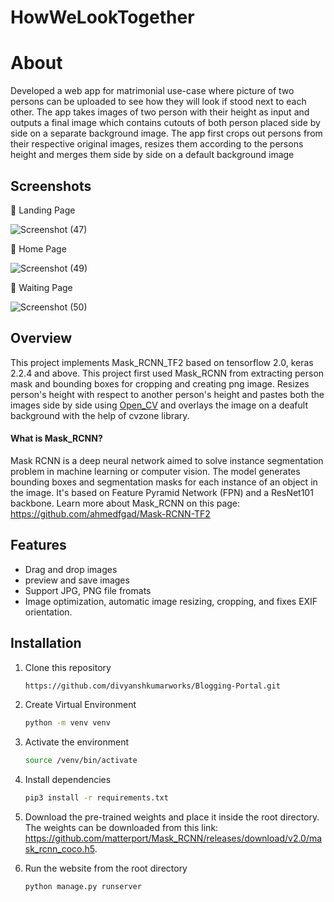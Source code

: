 # HowWeLookTogether
# About

Developed a web app for matrimonial use-case where picture of two persons can be uploaded to see how they will look if stood next to each other. The app takes images of two person with their height as input and outputs
a final image which contains cutouts of both person placed side by side on a separate background image. The app first crops out persons from their respective original images,
resizes them according to the persons height and merges them side by side on a default background image

## Screenshots

📌 Landing Page

![Screenshot (47)](https://github.com/divyanshkumarworks/heavy-reminder/assets/134360630/e96a2de7-0a11-4d3c-8661-743731475464)

📌 Home Page

![Screenshot (49)](https://github.com/divyanshkumarworks/heavy-reminder/assets/134360630/2dfbba11-c114-4f19-af57-c03388c50040)

📌 Waiting Page

![Screenshot (50)](https://github.com/divyanshkumarworks/heavy-reminder/assets/134360630/0bf2ea8f-c6fe-4d39-84bb-13fd984fc7f8)

## Overview

This project implements Mask_RCNN_TF2 based on tensorflow 2.0, keras 2.2.4 and above. This project first used Mask_RCNN from extracting person mask and bounding boxes for cropping and creating png image. Resizes person's height with respect to another person's height and pastes both the images side by side using [Open_CV](https://www.geeksforgeeks.org/opencv-overview/) and overlays the image on a deafult background with the help of cvzone library. 

#### What is Mask_RCNN?
Mask RCNN is a deep neural network aimed to solve instance segmentation problem in machine learning or computer vision. The model generates bounding boxes and segmentation masks for each instance of an object in the image. It's based on Feature Pyramid Network (FPN) and a ResNet101 backbone. Learn more about Mask_RCNN on this page: https://github.com/ahmedfgad/Mask-RCNN-TF2

## Features

- Drag and drop images 
- preview and save images
- Support JPG, PNG file fromats
- Image optimization, automatic image resizing, cropping, and fixes EXIF orientation.

## Installation
1. Clone this repository
   ```bash
   https://github.com/divyanshkumarworks/Blogging-Portal.git
   ```
2. Create Virtual Environment
   ```bash
   python -m venv venv
   ```
3. Activate the environment
   ```bash
   source /venv/bin/activate
   ```

4. Install dependencies
   ```bash
   pip3 install -r requirements.txt
   ```
5. Download the pre-trained weights and place it inside the root directory. The weights can be downloaded from this link: https://github.com/matterport/Mask_RCNN/releases/download/v2.0/mask_rcnn_coco.h5.

6. Run the website from the root directory
    ```bash
    python manage.py runserver
    ```

